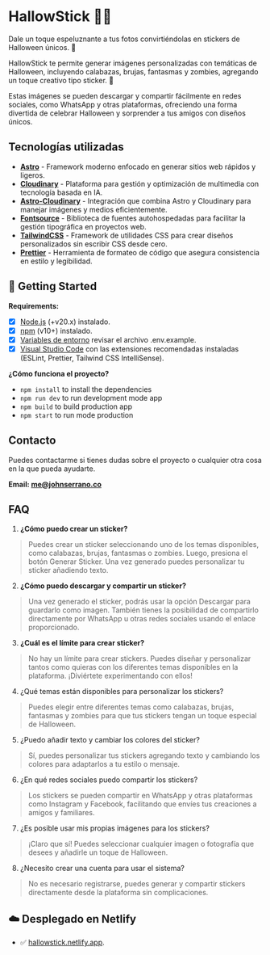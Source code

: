 # HallowStick 🎃👻

Dale un toque espeluznante a tus fotos convirtiéndolas en stickers de Halloween únicos. 🧙

HallowStick te permite generar imágenes personalizadas con temáticas de Halloween, incluyendo calabazas, brujas, fantasmas y zombies, agregando un toque creativo tipo sticker. 🧟

Estas imágenes se pueden descargar y compartir fácilmente en redes sociales, como WhatsApp y otras plataformas, ofreciendo una forma divertida de celebrar Halloween y sorprender a tus amigos con diseños únicos.

## Tecnologías utilizadas

- [**Astro**](https://astro.build/) - Framework moderno enfocado en generar sitios web rápidos y ligeros.
- [**Cloudinary**](https://cloudinary.com/) - Plataforma para gestión y optimización de multimedia con tecnología basada en IA.
- [**Astro-Cloudinary**](https://astro.cloudinary.dev/) - Integración que combina Astro y Cloudinary para manejar imágenes y medios eficientemente.
- [**Fontsource**](https://fontsource.org/) - Biblioteca de fuentes autohospedadas para facilitar la gestión tipográfica en proyectos web.
- [**TailwindCSS**](https://tailwindcss.com) - Framework de utilidades CSS para crear diseños personalizados sin escribir CSS desde cero.
- [**Prettier**](https://prettier.io) - Herramienta de formateo de código que asegura consistencia en estilo y legibilidad.


## 🚀 Getting Started

**Requirements:**

- [x] [Node.js](https://nodejs.org) (+v20.x) instalado.
- [x] [npm](https://www.npmjs.com) (v10+) instalado.
- [x] [Variables de entorno](https://nextjs.org/docs/pages/building-your-application/configuring/environment-variables) revisar el archivo .env.example.
- [x] [Visual Studio Code](https://code.visualstudio.com) con las extensiones recomendadas instaladas (ESLint, Prettier, Tailwind CSS IntelliSense).

**¿Cómo funciona el proyecto?**

* `npm install` to install the dependencies
* `npm run dev` to run development mode app
* `npm build` to build production app
* `npm start` to run mode production

## Contacto

Puedes contactarme si tienes dudas sobre el proyecto o cualquier otra cosa en la que pueda ayudarte.

**Email: me@johnserrano.co**

## FAQ

1. **¿Cómo puedo crear un sticker?**
  
  > Puedes crear un sticker seleccionando uno de los temas disponibles, como calabazas, brujas, fantasmas o zombies. Luego, presiona el botón Generar Sticker. Una vez generado puedes personalizar tu sticker añadiendo texto.

2. **¿Cómo puedo descargar y compartir un sticker?**
   
> Una vez generado el sticker, podrás usar la opción Descargar para guardarlo como imagen. También tienes la posibilidad de compartirlo directamente por WhatsApp u otras redes sociales usando el enlace proporcionado.

3. **¿Cuál es el límite para crear sticker?**

> No hay un límite para crear stickers. Puedes diseñar y personalizar tantos como quieras con los diferentes temas disponibles en la plataforma. ¡Diviértete experimentando con ellos!

4. ¿Qué temas están disponibles para personalizar los stickers?

> Puedes elegir entre diferentes temas como calabazas, brujas, fantasmas y zombies para que tus stickers tengan un toque especial de Halloween.

5. ¿Puedo añadir texto y cambiar los colores del sticker?

> Sí, puedes personalizar tus stickers agregando texto y cambiando los colores para adaptarlos a tu estilo o mensaje.

6. ¿En qué redes sociales puedo compartir los stickers?

> Los stickers se pueden compartir en WhatsApp y otras plataformas como Instagram y Facebook, facilitando que envíes tus creaciones a amigos y familiares.

7. ¿Es posible usar mis propias imágenes para los stickers?

> ¡Claro que sí! Puedes seleccionar cualquier imagen o fotografía que desees y añadirle un toque de Halloween.

8. ¿Necesito crear una cuenta para usar el sistema?

> No es necesario registrarse, puedes generar y compartir stickers directamente desde la plataforma sin complicaciones.

## ☁️ Desplegado en Netlify

- ✅ [hallowstick.netlify.app](https://hallowstick.netlify.app/).